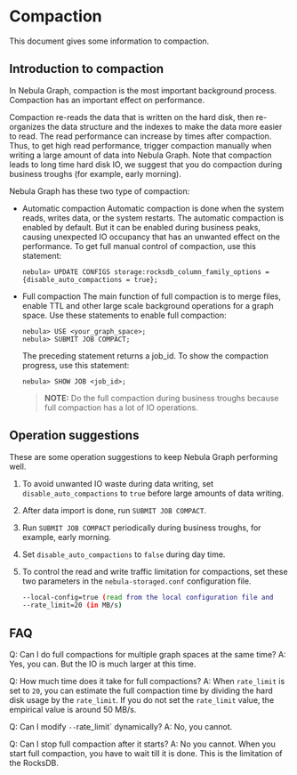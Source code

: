 # Compaction

This document gives some information to compaction.

## Introduction to compaction

In Nebula Graph, compaction is the most important background process. Compaction has an important effect on performance.

Compaction re-reads the data that is written on the hard disk, then re-organizes the data structure and the indexes to make the data more easier to read. The read performance can increase by times after compaction. Thus, to get high read performance, trigger compaction manually when writing a large amount of data into Nebula Graph. Note that compaction leads to long time hard disk IO, we suggest that you do compaction during business troughs (for example, early morning).

Nebula Graph has these two type of compaction:

- Automatic compaction
    Automatic compaction is done when the system reads, writes data, or the system restarts. The automatic compaction is enabled by default. But it can be enabled during business peaks, causing unexpected IO occupancy that has an unwanted effect on the performance. To get full manual control of compaction, use this statement:

    ```ngql
    nebula> UPDATE CONFIGS storage:rocksdb_column_family_options = {disable_auto_compactions = true};
    ```

- Full compaction
    The main function of full compaction is to merge files, enable TTL and other large scale background operations for a graph space. Use these statements to enable full compaction:

    ```ngql
    nebula> USE <your_graph_space>;
    nebula> SUBMIT JOB COMPACT;
    ```

    The preceding statement returns a job_id. To show the compaction progress, use this statement:

    ```ngql
    nebula> SHOW JOB <job_id>;
    ```

    > **NOTE:** Do the full compaction during business troughs because full compaction has a lot of IO operations.

## Operation suggestions

These are some operation suggestions to keep Nebula Graph performing well.

1. To avoid unwanted IO waste during data writing, set `disable_auto_compactions` to `true` before large amounts of data writing.
2. After data import is done, run `SUBMIT JOB COMPACT`.
3. Run `SUBMIT JOB COMPACT` periodically during business troughs, for example, early morning.
4. Set `disable_auto_compactions` to `false` during day time.
5. To control the read and write traffic limitation for compactions, set these two parameters in the `nebula-storaged.conf` configuration file.

    ```bash
    --local-config=true (read from the local configuration file and     start)
    --rate_limit=20 (in MB/s)
    ```

## FAQ

Q: Can I do full compactions for multiple graph spaces at the same time?
A: Yes, you can. But the IO is much larger at this time.

Q: How much time does it take for full compactions?
A: When `rate_limit` is set to `20`, you can estimate the full compaction time by dividing the hard disk usage by the `rate_limit`. If you do not set the `rate_limit` value, the empirical value is around 50 MB/s.

Q: Can I modify `--`rate_limit` dynamically?
A: No, you cannot.

Q: Can I stop full compaction after it starts?
A: No you cannot. When you start full compaction, you have to wait till it is done. This is the limitation of the RocksDB.
